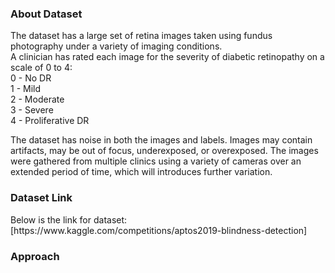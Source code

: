 <h3>About Dataset</h3>
The dataset has a large set of retina images taken using fundus photography under a variety of imaging conditions.<br>
A clinician has rated each image for the severity of diabetic retinopathy on a scale of 0 to 4:<br>
0 - No DR <br>
1 - Mild <br>
2 - Moderate <br>
3 - Severe <br>
4 - Proliferative DR <br>

The dataset has noise in both the images and labels. Images may contain artifacts, may be out of focus, underexposed, or overexposed. The images were gathered from multiple clinics using a variety of cameras over an extended period of time, which will introduces further variation.


<h3>Dataset Link</h3>
Below is the link for dataset: <br>
[https://www.kaggle.com/competitions/aptos2019-blindness-detection]

<h3>Approach</h3>
